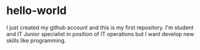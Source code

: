 # hello-world
I just created my github account and this is my first repository. I'm student and IT Junior specialist in position of IT operations but I want develop new skills like programming.
